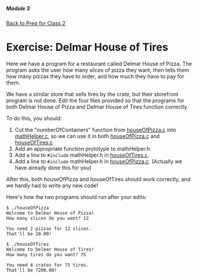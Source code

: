 ##### Module 3
[Back to Prep for Class 2](../../class2-prep#compiling-header-files)

# Exercise: Delmar House of Tires

Here we have a program for a restaurant called Delmar House of Pizza. The program asks the user how many slices of pizza they want, then tells them how many pizzas they have to order, and how much they have to pay for them.

We have a similar store that sells tires by the crate, but their storefront program is not done. Edit the four files provided so that the programs for both Delmar House of Pizza and Delmar House of Tires function correctly.

To do this, you should:

1. Cut the "numberOfContainers" function from [houseOfPizza.c](./houseOfPizza.c) into [mathHelper.c](./mathHelper.c), so we can use it in both [houseOfPizza.c](./houseOfPizza.c) and [houseOfTires.c](./houseOfTires.c)
2. Add an appropriate function prototype to mathHelper.h
3. Add a line to `#include` mathHelper.h in [houseOfTires.c](./houseOfTires.c).
4. Add a line to `#include` mathHelper.h in [houseOfPizza.c](./houseOfPizza.c). (Actually we have already done this for you)


After this, both houseOfPizza and houseOfTires should work correctly, and we hardly had to write any new code!

Here's how the two programs should run after your edits:

```
$ ./houseOfPizza
Welcome to Delmar House of Pizza!
How many slices do you want? 12

You need 2 pizzas for 12 slices.
That'll be 20.00!
```

```
$ ./houseOfTires
Welcome to Delmar House of Tires!
How many tires do you want? 75

You need 4 crates for 75 tires.
That'll be 7200.00!
```
